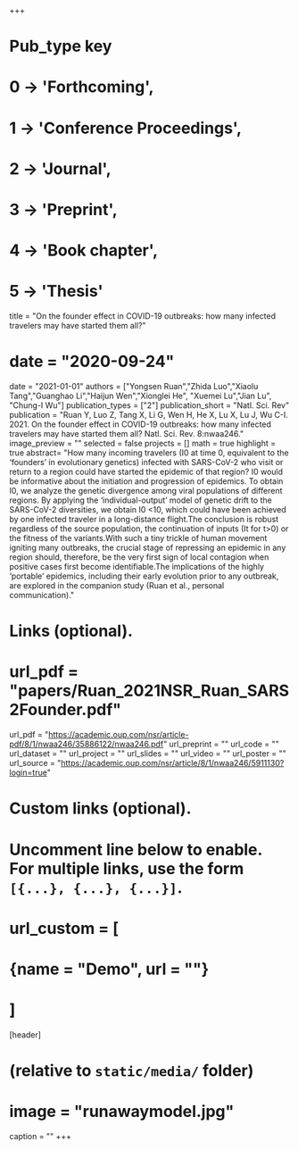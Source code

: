 +++
# Pub_type key
# 0 -> 'Forthcoming',
# 1 -> 'Conference Proceedings',
# 2 -> 'Journal',
# 3 -> 'Preprint',
# 4 -> 'Book chapter',
# 5 -> 'Thesis'


title = "On the founder effect in COVID-19 outbreaks: how many infected travelers may have started them all?"
# date = "2020-09-24"
date = "2021-01-01"
authors = ["Yongsen Ruan","Zhida Luo","Xiaolu Tang","Guanghao Li","Haijun Wen","Xionglei He", "Xuemei Lu","Jian Lu", "Chung-I Wu"]
publication_types = ["2"]
publication_short = "Natl. Sci. Rev"
publication = "Ruan Y, Luo Z, Tang X, Li G, Wen H, He X, Lu X, Lu J, Wu C-I. 2021. On the founder effect in COVID-19 outbreaks: how many infected travelers may have started them all? Natl. Sci. Rev. 8:nwaa246."
image_preview = ""
selected = false
projects = []
math = true
highlight = true
abstract= "How many incoming travelers (I0 at time 0, equivalent to the ‘founders’ in evolutionary genetics) infected with SARS-CoV-2 who visit or return to a region could have started the epidemic of that region? I0 would be informative about the initiation and progression of epidemics. To obtain I0, we analyze the genetic divergence among viral populations of different regions. By applying the ‘individual-output’ model of genetic drift to the SARS-CoV-2 diversities, we obtain I0 <10, which could have been achieved by one infected traveler in a long-distance flight.The conclusion is robust regardless of the source population, the continuation of inputs (It for t>0) or the fitness of the variants.With such a tiny trickle of human movement igniting many outbreaks, the crucial stage of repressing an epidemic in any region should, therefore, be the very first sign of local contagion when positive cases first become identifiable.The implications of the highly ‘portable’ epidemics, including their early evolution prior to any outbreak, are explored in the companion study (Ruan et al., personal communication)."

# Links (optional).
# url_pdf = "papers/Ruan_2021NSR_Ruan_SARS2Founder.pdf"
url_pdf = "https://academic.oup.com/nsr/article-pdf/8/1/nwaa246/35886122/nwaa246.pdf"
url_preprint = ""
url_code = ""
url_dataset = ""
url_project = ""
url_slides = ""
url_video = ""
url_poster = ""
url_source = "https://academic.oup.com/nsr/article/8/1/nwaa246/5911130?login=true"

# Custom links (optional).
#   Uncomment line below to enable. For multiple links, use the form `[{...}, {...}, {...}]`.
# url_custom = [
# {name = "Demo", url = ""}
# ]

[header]
# (relative to `static/media/` folder)
# image = "runawaymodel.jpg"
caption = ""
+++

